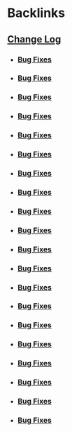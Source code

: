 
# Backlinks
## [Change Log](<Change Log.md>)
- ### [Bug Fixes](<Bug Fixes.md>)

- ### [Bug Fixes](<Bug Fixes.md>)

- ### [Bug Fixes](<Bug Fixes.md>)

- ### [Bug Fixes](<Bug Fixes.md>)

- ### [Bug Fixes](<Bug Fixes.md>)

- ### [Bug Fixes](<Bug Fixes.md>)

- ### [Bug Fixes](<Bug Fixes.md>)

- ### [Bug Fixes](<Bug Fixes.md>)

- ### [Bug Fixes](<Bug Fixes.md>)

- ### [Bug Fixes](<Bug Fixes.md>)

- ### [Bug Fixes](<Bug Fixes.md>)

- ### [Bug Fixes](<Bug Fixes.md>)

- ### [Bug Fixes](<Bug Fixes.md>)

- ### [Bug Fixes](<Bug Fixes.md>)

- ### [Bug Fixes](<Bug Fixes.md>)

- ### [Bug Fixes](<Bug Fixes.md>)

- ### [Bug Fixes](<Bug Fixes.md>)

- ### [Bug Fixes](<Bug Fixes.md>)

- ### [Bug Fixes](<Bug Fixes.md>)

- ### [Bug Fixes](<Bug Fixes.md>)

